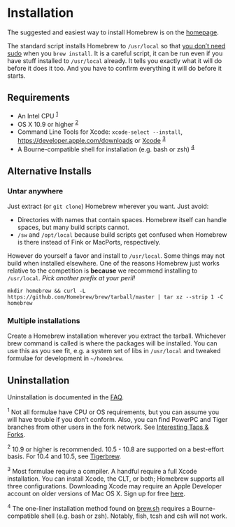 # Installation
The suggested and easiest way to install Homebrew is on the
[homepage](http://brew.sh).

The standard script installs Homebrew to `/usr/local` so that
[you don’t need sudo](FAQ.md#why-does-homebrew-say-sudo-is-bad-) when you
`brew install`. It is a careful script, it can be run even if you have stuff
installed to `/usr/local` already. It tells you exactly what it will do before
it does it too. And you have to confirm everything it will do before it starts.

## Requirements
* An Intel CPU <sup>[1](#1)</sup>
* OS X 10.9 or higher <sup>[2](#2)</sup>
* Command Line Tools for Xcode: `xcode-select --install`,
  https://developer.apple.com/downloads or
  [Xcode](https://itunes.apple.com/us/app/xcode/id497799835) <sup>[3](#3)</sup>
* A Bourne-compatible shell for installation (e.g. bash or zsh) <sup>[4](#4)</sup>

## Alternative Installs
### Untar anywhere
Just extract (or `git clone`) Homebrew wherever you want. Just
avoid:

* Directories with names that contain spaces. Homebrew itself can handle spaces, but many build scripts cannot.
* `/sw` and `/opt/local` because build scripts get confused when Homebrew is there instead of Fink or MacPorts, respectively.

However do yourself a favor and install to `/usr/local`. Some things may
not build when installed elsewhere. One of the reasons Homebrew just
works relative to the competition is **because** we recommend installing
to `/usr/local`. *Pick another prefix at your peril!*

`mkdir homebrew && curl -L https://github.com/Homebrew/brew/tarball/master | tar xz --strip 1 -C homebrew`

### Multiple installations
Create a Homebrew installation wherever you extract the tarball. Whichever brew command is called is where the packages will be installed. You can use this as you see fit, e.g. a system set of libs in `/usr/local` and tweaked formulae for development in `~/homebrew`.

## Uninstallation
Uninstallation is documented in the [FAQ](FAQ.md).

<a name="1"><sup>1</sup></a> Not all formulae have CPU or OS requirements, but
you can assume you will have trouble if you don’t conform. Also, you can find
PowerPC and Tiger branches from other users in the fork network. See
[Interesting Taps & Forks](Interesting-Taps-&-Forks.md).

<a name="2"><sup>2</sup></a> 10.9 or higher is recommended. 10.5 - 10.8 are
supported on a best-effort basis. For 10.4 and 10.5, see
[Tigerbrew](https://github.com/mistydemeo/tigerbrew).

<a name="3"><sup>3</sup></a> Most formulae require a compiler. A handful
require a full Xcode installation. You can install Xcode, the CLT, or both;
Homebrew supports all three configurations. Downloading Xcode may require an
Apple Developer account on older versions of Mac OS X. Sign up for free
[here](https://developer.apple.com/register/index.action).

<a name="4"><sup>4</sup></a> The one-liner installation method found on
[brew.sh](http://brew.sh) requires a Bourne-compatible shell (e.g. bash or
zsh). Notably, fish, tcsh and csh will not work.
